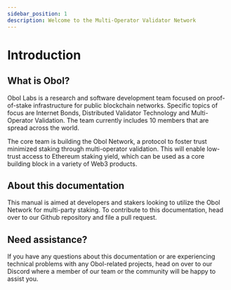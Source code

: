 ```yaml
---
sidebar_position: 1
description: Welcome to the Multi-Operator Validator Network
---
```


# Introduction

## What is Obol?

Obol Labs is a research and software development team focused on proof-of-stake infrastructure for public blockchain networks. Specific topics of focus are Internet Bonds, Distributed Validator Technology and Multi-Operator Validation. The team currently includes 10 members that are spread across the world.

The core team is building the Obol Network, a protocol to foster trust minimized staking through multi-operator validation. This will enable low-trust access to Ethereum staking yield, which can be used as a core building block in a variety of Web3 products.

## About this documentation

This manual is aimed at developers and stakers looking to utilize the Obol Network for multi-party staking. To contribute to this documentation, head over to our Github repository and file a pull request.

## Need assistance?

If you have any questions about this documentation or are experiencing technical problems with any Obol-related projects, head on over to our Discord where a member of our team or the community will be happy to assist you.
